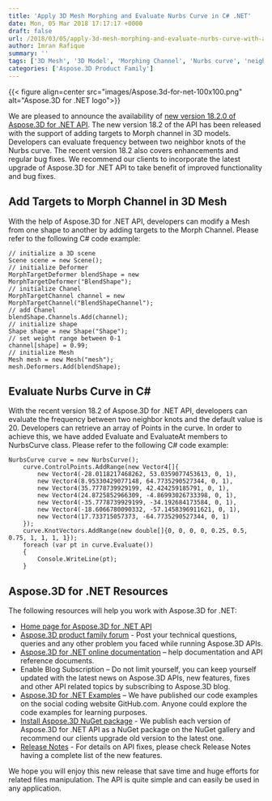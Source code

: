 ```yaml
---
title: 'Apply 3D Mesh Morphing and Evaluate Nurbs Curve in C# .NET'
date: Mon, 05 Mar 2018 17:17:17 +0000
draft: false
url: /2018/03/05/apply-3d-mesh-morphing-and-evaluate-nurbs-curve-with-aspose.3d-for-.net-18.2-api/
author: Imran Rafique
summary: ''
tags: ['3D Mesh', '3D Model', 'Morphing Channel', 'Nurbs curve', 'neighbor knots']
categories: ['Aspose.3D Product Family']
---
```




{{< figure align=center src="images/Aspose.3d-for-net-100x100.png" alt="Aspose.3D for .NET logo">}}


We are pleased to announce the availability of [new version 18.2.0 of Aspose.3D for .NET API][1]. The new version 18.2 of the API has been released with the support of adding targets to Morph channel in 3D models. Developers can evaluate frequency between two neighbor knots of the Nurbs curve. The recent version 18.2 also covers enhancements and regular bug fixes. We recommend our clients to incorporate the latest upgrade of Aspose.3D for .NET API to take benefit of improved functionality and bug fixes.

## Add Targets to Morph Channel in 3D Mesh

With the help of Aspose.3D for .NET API, developers can modify a Mesh from one shape to another by adding targets to the Morph Channel. Please refer to the following C# code example:

```
// initialize a 3D scene
Scene scene = new Scene();
// initialize Deformer
MorphTargetDeformer blendShape = new MorphTargetDeformer("BlendShape"); 
// initialize Chanel
MorphTargetChannel channel = new MorphTargetChannel("BlendShapeChannel"); 
// add Chanel
blendShape.Channels.Add(channel); 
// initialize shape
Shape shape = new Shape("Shape"); 
// set weight range between 0-1 
channel[shape] = 0.99; 
// initialize Mesh
Mesh mesh = new Mesh("mesh"); 
mesh.Deformers.Add(blendShape);
```

## Evaluate Nurbs Curve in C#

With the recent version 18.2 of Aspose.3D for .NET API, developers can evaluate the frequency between two neighbor knots and the default value is 20. Developers can retrieve an array of Points in the curve. In order to achieve this, we have added Evaluate and EvaluateAt members to NurbsCurve class. Please refer to the following C# code example:

```
NurbsCurve curve = new NurbsCurve();
    curve.ControlPoints.AddRange(new Vector4[]{
        new Vector4(-28.0118217468262, 53.0359077453613, 0, 1),
        new Vector4(8.95330429077148, 64.7735290527344, 0, 1),
        new Vector4(35.7778739929199, 42.424259185791, 0, 1),
        new Vector4(24.8725852966309, -4.86993026733398, 0, 1),
        new Vector4(-35.7778739929199, -34.192684173584, 0, 1),
        new Vector4(-18.6066780090332, -57.1458396911621, 0, 1),
        new Vector4(17.733715057373, -64.7735290527344, 0, 1)
    });
    curve.KnotVectors.AddRange(new double[]{0, 0, 0, 0, 0.25, 0.5, 0.75, 1, 1, 1, 1});
    foreach (var pt in curve.Evaluate())
    {
        Console.WriteLine(pt);
    }
```

## Aspose.3D for .NET Resources

The following resources will help you work with Aspose.3D for .NET:

*   [Home page for Aspose.3D for .NET API][2]
*   [Aspose.3D product family forum][3] - Post your technical questions, queries and any other problem you faced while running Aspose.3D APIs.
*   [Aspose.3D for .NET online documentation][4] – help documentation and API reference documents.
*   Enable Blog Subscription – Do not limit yourself, you can keep yourself updated with the latest news on Aspose.3D APIs, new features, fixes and other API related topics by subscribing to Aspose.3D blog.
*   [Aspose.3D for .NET Examples][5] – We have published our code examples on the social coding website GitHub.com. Anyone could explore the code examples for learning purposes.
*   [Install Aspose.3D NuGet package][6] - We publish each version of Aspose.3D for .NET API as a NuGet package on the NuGet gallery and recommend our clients upgrade old version to the latest one.
*   [Release Notes][7] - For details on API fixes, please check Release Notes having a complete list of the new features.

We hope you will enjoy this new release that save time and huge efforts for related files manipulation. The API is quite simple and can easily be used in any application.




[1]: https://www.nuget.org/packages/Aspose.3d/18.2.0
[2]: http://www.aspose.com/products/3d/net
[3]: https://forum.aspose.com/c/3d
[4]: https://docs.aspose.com/display/3dnet/Home
[5]: https://github.com/aspose3D/Aspose_3d_NET
[6]: https://www.nuget.org/packages/Aspose.3d
[7]: https://docs.aspose.com/display/3dnet/Aspose.3D+for+.NET+18.2+-+February+2018




